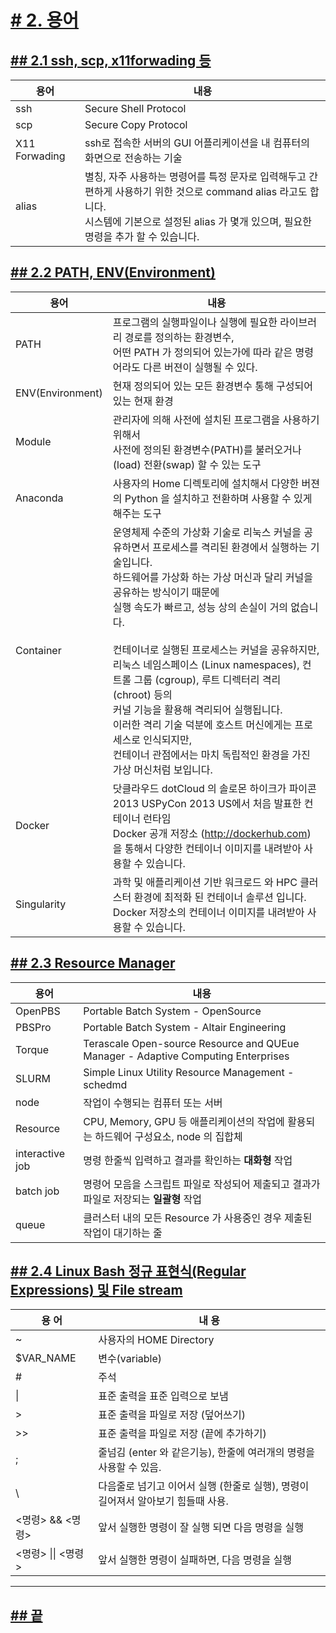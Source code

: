 [userguide]: https://github.com/dasandata/Open_HPC/tree/master/Document/User%20Guide#-%EB%AA%A9%EC%B0%A8
[ohpc]: http://openhpc.community/
[slurm]: https://slurm.schedmd.com/

# [# 2.   용어][userguide]

## [## 2.1  ssh, scp, x11forwading 등][userguide]
| 용어           |  내용|
|---------------|------|
| ssh           | Secure Shell Protocol |
| scp           | Secure Copy Protocol |
| X11 Forwading | ssh로 접속한 서버의 GUI 어플리케이션을 내 컴퓨터의 화면으로 전송하는 기술 |
| alias         | 별칭, 자주 사용하는 명령어를 특정 문자로 입력해두고 간편하게 사용하기 위한 것으로 command alias 라고도 합니다. <br> 시스템에 기본으로 설정된 alias 가 몇개 있으며, 필요한 명령을 추가 할 수 있습니다. |

## [## 2.2  PATH, ENV(Environment)][userguide]
| 용어         |  내용|
|-------------|------|
| PATH        | 프로그램의 실행파일이나 실행에 필요한 라이브러리 경로를 정의하는 환경변수, <br> 어떤 PATH 가 정의되어 있는가에 따라 같은 명령어라도 다른 버젼이 실행될 수 있다.|
| ENV(Environment) | 현재 정의되어 있는 모든 환경변수 통해 구성되어 있는 현재 환경 |
| Module      | 관리자에 의해 사전에 설치된 프로그램을 사용하기 위해서 <br> 사전에 정의된 환경변수(PATH)를 불러오거나(load) 전환(swap) 할 수 있는 도구 |
| Anaconda    | 사용자의 Home 디렉토리에 설치해서 다양한 버젼의 Python 을 설치하고 전환하며 사용할 수 있게 해주는 도구 |
| Container   | 운영체제 수준의 가상화 기술로 리눅스 커널을 공유하면서 프로세스를 격리된 환경에서 실행하는 기술입니다. <br> 하드웨어를 가상화 하는 가상 머신과 달리 커널을 공유하는 방식이기 때문에 <br> 실행 속도가 빠르고, 성능 상의 손실이 거의 없습니다. <br> <br> 컨테이너로 실행된 프로세스는 커널을 공유하지만, <br> 리눅스 네임스페이스 (Linux namespaces), 컨트롤 그룹 (cgroup), 루트 디렉터리 격리 (chroot) 등의  <br> 커널 기능을 활용해 격리되어 실행됩니다. <br> 이러한 격리 기술 덕분에 호스트 머신에게는 프로세스로 인식되지만, <br> 컨테이너 관점에서는 마치 독립적인 환경을 가진 가상 머신처럼 보입니다. |
| Docker      | 닷클라우드 dotCloud 의 솔로몬 하이크가 파이콘 2013 USPyCon 2013 US에서 처음 발표한 컨테이너 런타임 <br> Docker 공개 저장소 (http://dockerhub.com) 을 통해서 다양한 컨테이너 이미지를 내려받아 사용할 수 있습니다. |
| Singularity | 과학 및 애플리케이션 기반 워크로드 와 HPC 클러스터 환경에 최적화 된 컨테이너 솔루션 입니다. <br> Docker 저장소의 컨테이너 이미지를 내려받아 사용할 수 있습니다. |

## [## 2.3  Resource Manager][userguide]
| 용어         |  내용    |
|-------------|----------|
| OpenPBS     | Portable Batch System - OpenSource |
| PBSPro      | Portable Batch System - Altair Engineering |
| Torque      | Terascale Open-source Resource and QUEue Manager - Adaptive Computing Enterprises |
| SLURM       | Simple Linux Utility Resource Management -schedmd |
| node        | 작업이 수행되는 컴퓨터 또는 서버 |
| Resource    | CPU, Memory, GPU 등 애플리케이션의 작업에 활용되는 하드웨어 구성요소, node 의 집합체 |
| interactive job | 명령 한줄씩 입력하고 결과를 확인하는 **대화형** 작업 |
| batch job       | 명령어 모음을 스크립트 파일로 작성되어 제출되고 결과가 파일로 저장되는 **일괄형** 작업 |
| queue       | 클러스터 내의 모든 Resource 가 사용중인 경우 제출된 작업이 대기하는 줄  |

## [## 2.4 Linux Bash 정규 표현식(Regular Expressions) 및 File stream][userguide]
| 용 어           |  내 용   |
|-----------------|---------|
| ~               |  사용자의 HOME Directory |
| $VAR_NAME       |  변수(variable)  |
| #               |  주석   |
| \|              |  표준 출력을 표준 입력으로 보냄  |
| >               |  표준 출력을 파일로 저장 (덮어쓰기)  |
| >>              |  표준 출력을 파일로 저장 (끝에 추가하기)  |
| ;               |  줄넘김 (enter 와 같은기능), 한줄에 여러개의 명령을 사용할 수 있음.  |
| \               |  다음줄로 넘기고 이어서 실행 (한줄로 실행), 명령이 길어져서 알아보기 힘들때 사용.|
| <명령> && <명령> |  앞서 실행한 명령이 잘 실행 되면 다음 명령을 실행  |
| <명령> \|\| <명령> |  앞서 실행한 명령이 실패하면, 다음 명령을 실행  |

***
## [## 끝][userguide]
